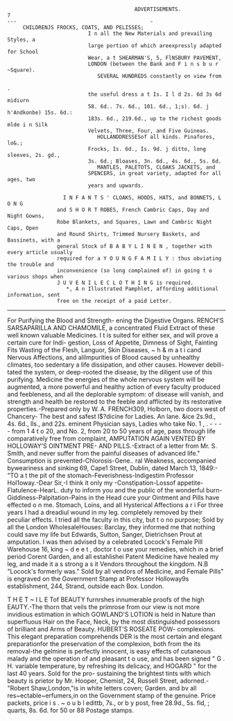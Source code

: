                                              ADVERTISEMENTS.                                                              7
    ---                                           -
         CHILDRENJS FROCKS, COATS, AND PELISSES;
                              I n all the New Materials and prevailing Styles, a
                              large portion of which areexpressly adapted for School
                              Wear, a t SHEARMAN'S, 5, FlNSBURY PAVEMENT,
                              LONDON (between the Bank and F i n s b u r ~Square).
                                 SEVERAL HUNDREDS constantly on view from
                                                                               .
                              the useful dress a t Is. I l d 2s. 6d 3s 6d midiurn
                              58. 6d.. 7s. 6d., 101. 6d., 1;s). 6d. j h'Andkonbe) 15s. 6d.:
                              183s. 6d., 219.6d., up to the richest goods mlde i n Silk
                              Velvets, Three, Four, and Five Guineas.
                                 HOLLANDDRESSESof all kinds. Pinafores, lo&.;
                              Frocks, Is. 6d., Is. 9d. j ditto, long sleeves, 2s. gd.,
                              3s. 6d.; Bloases, 3n. 6d., 4s. 6d., 5s. 6d.
                                 MANTLES, PALETOTS, CLOAKS JACKETS, and
                              SPENCERS, in great variety, adapted for all ages, two
                              years and upwards.

                      I N F A N T S ' CLOAKS, HOODS, HATS, and BONNETS, L O N G
                    and S H O R T ROBES, French Cambric Caps, Day and Night Gowns,
                    Robe Blankets, and Squares, Lawn and Cambric Night Caps, Open
                    and Round Shirts, Trimmed Nursery Baskets, and Bassinets, with a
                    general Stock of B A B Y L I N E N , together with every article usually
                    required for a Y O U N G F A M I L Y : thus obviating the trouble and
                    inconvenience (so long complained of) in going t o various shops when
                    J U V E N I L E C L O T H I N G is required.
                       *, A n Illustrated Pamphlet, affording additional information, sent
                    free on the receipt of a paid Letter.
--   -                -


For Purifying the Blood and Strength-
         ening the Digestive Organs.
     RENCH'S SARSAPARILLA AND
       CHAMOMILE, a concentrated Fluid Extract of
these well known valuable Medicines. I t is suited
for either sex, and will prove a certain cure for Indi-
gestion, Loss of Appetite, Dimness of Sight, Fainting
Fits Wasting of the Flesh, Languor, Skin Diseases,
~ h & m a t i cand Nervous Affections, and alilmpurities
of Blood caused by unhealthy climates, too sedentary
a life dissipation, and other causes. However debili-
tated the system, or deep-rooted the disease, by the
diligent use of this purifying. Medicine the energies
of the whole nervous system will be augmented, a
more powerful and healthy action of every faculty
produced and feebleness, and all the deplorable
symptom: of disease will vanish, and strength and
health be restored to the feeble and afflicted by its
restorative properties.-Prepared        only by W. A.
FRENCH309, Holborn, two doors west of Chancery-                  The best and safest l$?dicine for Ladies. An
lane. &ice 2s.9d., 4s. 6d., lls., and 22s.                    eminent Physician says, Ladies who take No. 1 ,
.           -
            -              -                            -     from 1 4 t o 20, and No. 2, from 20 to 50 years of age,
                                                              pass through life comparatively free from complaint,
AMPUTATION                     AGAIN
        VENTED BY HOLLOWAY'S OINTMENT
                                                PRE-
AND PILLS.-Extract of a letter from Mr. S. Smith,
                                                              and never suffer from the painful diseases of advanced
                                                              life." Consumption is prevented-Chlorosis-Gene..
                                                              ral Weakness, accompanied byweariness and sinking
69, Cape1 Street, Dublin, dated March 13, 1849:-"TO           a t the pit of the stomach-Feverishness-Indigestim
Professor Hol1oway.-Dear Sir,-I think it only my              -Constipation-Lossof      appetite-Flatulence-HearL.
duty to inform you and the public of the wonderful            burn-Giddiness-Palpitation-Pains         in the Head
cure your Ointment and Pills have effected o n me.            Stomach, Loins, and all Hysterical Affections a r i
For three years I had a dreadiul wound in my leg.             completely removed by their peculiar effects.
I tried all the faculty in this city, but t o no purpose;       Sold by all the London WholesaleHouses: Barclay,
they informed me that nothing could save my life but          Edwards, Sutton, Sanger, Dietrichsen Prout at
amputation. I was then advised by a celebrated                Locock's Female Pill Warehouse 16, king ~ d e e t ,
doctor t o use your remedies, which in a brief period         Corent Garden, and all estahlishei Patent Medicine
have healed my leg, and made it a s strong a s it             Vendors throughout the kingdom. N.B "Locock's
formerly was." Sold by all vendors of Medicine, and           Female Pills" is engraved on the Government Stamp
at Professor Holloway9s establishment, 244, Strand,           outside each Box.
London.

T H E         T ~ I L E Tof          BEAUTY
        furnrshes innumerable proofs of the high
                                                                    EAUTY.-The                thorn that veils the
                                                                     primrose from our view is not more invidious
estimation in which GOWLAND'S LOTION is held                  in Nature than superfluous Hair on the Face, Neck,
by the most distinguished possessors of brilliant             and Arms of Beauty. HUBERT'S ROSEATE POW-
complexions. This elegant preparation comprehends             DER is the most certain and elegant preparationfor
the preservation of the complexion, both from the             its removal-the gelmine is perfectly innocent, is easy
effects of cutaneous malady and the operation of              and pleasant t o use, and has been signed " G . H.
variable temperature, by refreshing its delicacy, and         HOGARD " for the last 40 years. Sold for the pro-
sustaining the brightest tints wlth which beauty is           prietor by Mr. Hooper, Chemist, 24, Russell Street,
adorned.-"Robert       Shaw,London,"is in white letters       coven; Garden. and bv all res~ectable~erfumers,in
on the Government stamp of the genuine. Price                 packets, price i s . ~ o u b l edittb, 7s., or b y post, free
28.9d., 5s. fid, ; quarts, 8s. 6d.                            for 50 or 88 Postage stamps.
